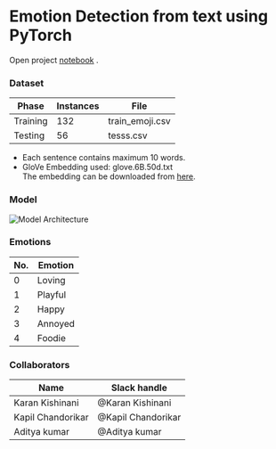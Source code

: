 # Emotion Detection from text using PyTorch

Open project [notebook](Emotion_Detection_from_text_using_PyTorch.ipynb) .

### Dataset

Phase | Instances | File |
--- | --- | --- |
Training | 132 | train_emoji.csv |
Testing | 56 | tesss.csv |

* Each sentence contains maximum 10 words.     
* GloVe Embedding used: glove.6B.50d.txt   
The embedding can be downloaded from [here](https://worksheets.codalab.org/rest/bundles/0x97c870dd60eb4f0fa53f257978851c60/contents/blob/glove.6B.50d.txt ).

### Model
![Model Architecture](https://drive.google.com/uc?id=1s-KYhU5JWF-jvAlZ2MIKKugxLLDdhpQP "Model Architecture")

### Emotions
No.|Emotion |
 ---|--- |
0|Loving |
1|Playful |
2|Happy |
3|Annoyed |
4|Foodie |

### Collaborators

Name | Slack handle |
--- | --- |
Karan Kishinani | @Karan Kishinani |
Kapil Chandorikar | @Kapil Chandorikar |
Aditya kumar | @Aditya kumar |

